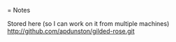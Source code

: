 = Notes

Stored here (so I can work on it from multiple machines)
http://github.com/apdunston/gilded-rose.git

